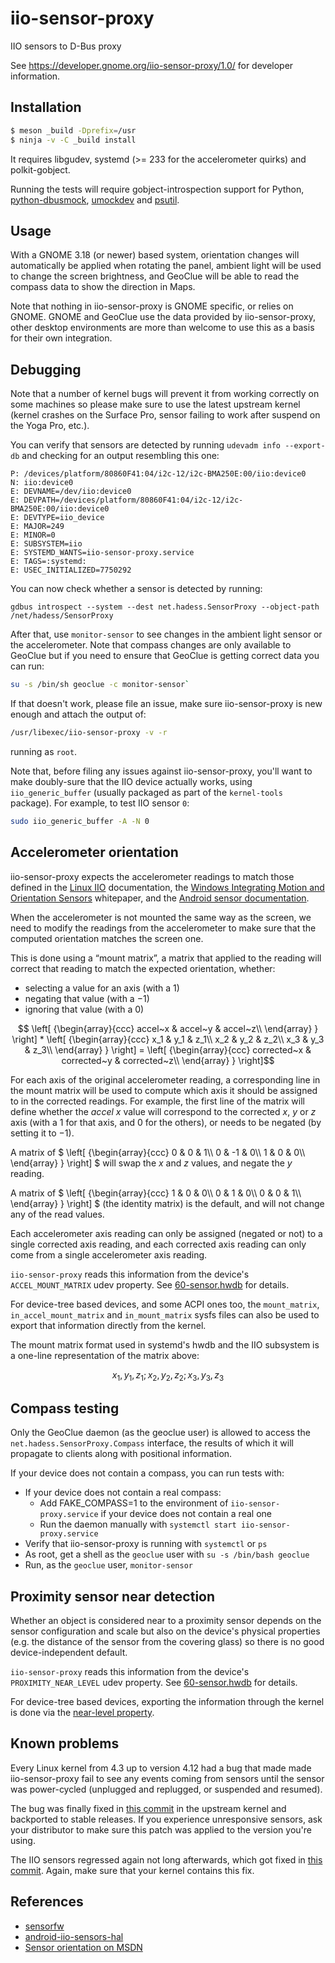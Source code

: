 iio-sensor-proxy
================

IIO sensors to D-Bus proxy

See https://developer.gnome.org/iio-sensor-proxy/1.0/ for
developer information.

Installation
------------
```sh
$ meson _build -Dprefix=/usr
$ ninja -v -C _build install
```
It requires libgudev, systemd (>= 233 for the accelerometer quirks) and polkit-gobject.

Running the tests will require gobject-introspection support for Python,
[python-dbusmock](https://github.com/martinpitt/python-dbusmock/),
[umockdev](https://github.com/martinpitt/umockdev) and [psutil](https://github.com/giampaolo/psutil).

Usage
-----

With a GNOME 3.18 (or newer) based system, orientation changes will
automatically be applied when rotating the panel, ambient light will be used
to change the screen brightness, and GeoClue will be able to read the compass
data to show the direction in Maps.

Note that nothing in iio-sensor-proxy is GNOME specific, or relies on GNOME.
GNOME and GeoClue use the data provided by iio-sensor-proxy, other desktop
environments are more than welcome to use this as a basis for their own
integration.

Debugging
---------

Note that a number of kernel bugs will prevent it from working correctly on
some machines so please make sure to use the latest upstream kernel (kernel
crashes on the Surface Pro, sensor failing to work after suspend on the Yoga
Pro, etc.).

You can verify that sensors are detected by running `udevadm info --export-db`
and checking for an output resembling this one:
```
P: /devices/platform/80860F41:04/i2c-12/i2c-BMA250E:00/iio:device0
N: iio:device0
E: DEVNAME=/dev/iio:device0
E: DEVPATH=/devices/platform/80860F41:04/i2c-12/i2c-BMA250E:00/iio:device0
E: DEVTYPE=iio_device
E: MAJOR=249
E: MINOR=0
E: SUBSYSTEM=iio
E: SYSTEMD_WANTS=iio-sensor-proxy.service
E: TAGS=:systemd:
E: USEC_INITIALIZED=7750292
```

You can now check whether a sensor is detected by running:
```
gdbus introspect --system --dest net.hadess.SensorProxy --object-path /net/hadess/SensorProxy
```

After that, use `monitor-sensor` to see changes in the ambient light sensor
or the accelerometer. Note that compass changes are only available to GeoClue
but if you need to ensure that GeoClue is getting correct data you can run:
```sh
su -s /bin/sh geoclue -c monitor-sensor`
```

If that doesn't work, please file an issue, make sure iio-sensor-proxy is new
enough and attach the output of:
```sh
/usr/libexec/iio-sensor-proxy -v -r
```
running as `root`.

Note that, before filing any issues against iio-sensor-proxy, you'll want
to make doubly-sure that the IIO device actually works, using `iio_generic_buffer`
(usually packaged as part of the `kernel-tools` package). For example, to
test IIO sensor `0`:
```sh
sudo iio_generic_buffer -A -N 0
```

Accelerometer orientation
-------------------------

iio-sensor-proxy expects the accelerometer readings to match those defined
in the [Linux IIO](https://git.kernel.org/pub/scm/linux/kernel/git/jic23/iio.git/tree/Documentation/ABI/testing/sysfs-bus-iio#n1638)
documentation, the [Windows Integrating Motion and Orientation Sensors](https://docs.microsoft.com/en-us/windows-hardware/design/whitepapers/integrating-motion-and-orientation-sensors)
whitepaper, and the [Android sensor documentation](https://developer.android.com/reference/android/hardware/SensorEvent).

When the accelerometer is not mounted the same way as the screen, we need
to modify the readings from the accelerometer to make sure that the computed
orientation matches the screen one.

This is done using a “mount matrix”, a matrix that applied to the reading will
correct that reading to match the expected orientation, whether:
- selecting a value for an axis (with a $`1`$)
- negating that value (with a $`-1`$)
- ignoring that value (with a $`0`$)

```math
  \left[ {\begin{array}{ccc}
   accel~x & accel~y & accel~z\\
  \end{array} } \right]
*
  \left[ {\begin{array}{ccc}
   x_1 & y_1 & z_1\\
   x_2 & y_2 & z_2\\
   x_3 & y_3 & z_3\\
  \end{array} } \right]
 =
  \left[ {\begin{array}{ccc}
   corrected~x & corrected~y & corrected~z\\
  \end{array} } \right]
```

For each axis of the original accelerometer reading, a corresponding line in the
mount matrix will be used to compute which axis it should be assigned to in the
corrected readings. For example, the first line of the matrix will define whether
the $`accel~x`$ value will correspond to the corrected $`x`$, $`y`$ or $`z`$ axis
(with a $`1`$ for that axis, and $`0`$ for the others), or needs to be negated
(by setting it to $`-1`$).

A matrix of $` \left[ {\begin{array}{ccc}
   0 & 0 & 1\\
   0 & -1 & 0\\
   1 & 0 & 0\\
  \end{array} } \right]
`$ will swap the $`x`$ and $`z`$ values, and negate the $`y`$ reading.

A matrix of $` \left[ {\begin{array}{ccc}
   1 & 0 & 0\\
   0 & 1 & 0\\
   0 & 0 & 1\\
  \end{array} } \right]
`$ (the identity matrix) is the default, and will not change any of the read
values.

Each accelerometer axis reading can only be assigned (negated or not) to a
single corrected axis reading, and each corrected axis reading can only come
from a single accelerometer axis reading.

`iio-sensor-proxy` reads this information from the device's
`ACCEL_MOUNT_MATRIX` udev property. See [60-sensor.hwdb](https://github.com/systemd/systemd/blob/master/hwdb.d/60-sensor.hwdb)
for details.

For device-tree based devices, and some ACPI ones too, the `mount_matrix`,
`in_accel_mount_matrix` and `in_mount_matrix` sysfs files can also be used
to export that information directly from the kernel.

The mount matrix format used in systemd's hwdb and the IIO subsystem is a
one-line representation of the matrix above:
```math
x_1, y_1, z_1; x_2, y_2, z_2; x_3, y_3, z_3
```

Compass testing
---------------

Only the GeoClue daemon (as the geoclue user) is allowed to access the `net.hadess.SensorProxy.Compass`
interface, the results of which it will propagate to clients along with positional information.

If your device does not contain a compass, you can run tests with:
- If your device does not contain a real compass:
  - Add FAKE_COMPASS=1 to the environment of `iio-sensor-proxy.service` if your device does not contain a real one
  - Run the daemon manually with `systemctl start iio-sensor-proxy.service`
- Verify that iio-sensor-proxy is running with `systemctl` or `ps`
- As root, get a shell as the `geoclue` user with `su -s /bin/bash geoclue`
- Run, as the `geoclue` user, `monitor-sensor`

Proximity sensor near detection
-------------------------------

Whether an object is considered near to a proximity sensor depends on the
sensor configuration and scale but also on the device's physical properties
(e.g. the distance of the sensor from the covering glass) so there is
no good device-independent default.

`iio-sensor-proxy` reads this information from the device's
`PROXIMITY_NEAR_LEVEL` udev property. See [60-sensor.hwdb](https://github.com/systemd/systemd/blob/master/hwdb.d/60-sensor.hwdb)
for details.

For device-tree based devices, exporting the information through the kernel is done
via the [near-level property](https://git.kernel.org/pub/scm/linux/kernel/git/torvalds/linux.git/tree/Documentation/devicetree/bindings/iio/common.yaml#n22).

Known problems
--------------

Every Linux kernel from 4.3 up to version 4.12 had a bug that made
made iio-sensor-proxy fail to see any events coming from sensors until the
sensor was power-cycled (unplugged and replugged, or suspended and resumed).

The bug was finally fixed in [this commit](https://git.kernel.org/pub/scm/linux/kernel/git/torvalds/linux.git/commit/?id=f1664eaacec31035450132c46ed2915fd2b2049a)
in the upstream kernel and backported to stable releases. If you experience
unresponsive sensors, ask your distributor to make sure this patch was
applied to the version you're using.

The IIO sensors regressed again not long afterwards, which got fixed in
[this commit](https://git.kernel.org/pub/scm/linux/kernel/git/torvalds/linux.git/commit/?id=6f92253024d9d947a4f454654840ce479e251376).
Again, make sure that your kernel contains this fix.

References
----------

- [sensorfw](https://git.merproject.org/mer-core/sensorfw/tree/master)
- [android-iio-sensors-hal](https://github.com/01org/android-iio-sensors-hal)
- [Sensor orientation on MSDN](https://msdn.microsoft.com/en-us/windows/uwp/devices-sensors/sensor-orientation)
